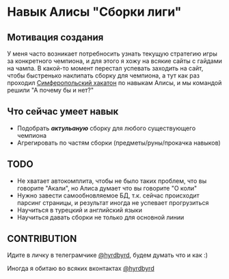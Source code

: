 # Навык Алисы "Сборки лиги"

## Мотивация создания

У меня часто возникает потребносить 
узнать текущую стратегию игры за конкретного чемпиона,
и для этого я хожу на всякие сайты с гайдами на чампа.
В какой-то момент перестал успевать заходить на сайт,
чтобы быстренько наклипать сборку для чемпиона, а тут 
как раз проходил [Симферопольский хакатон](https://simferopol-frontend.timepad.ru/event/1218471/)
по навыкам Алисы, и мы командой решили "А почему бы и нет?"


## Что сейчас умеет навык

* Подобрать __*актульаную*__ сборку для любого существующего чемпиона
* Агрегировать по частям сборки (предметы/руны/прокачка навыков)


## TODO

* Не хватает автокомплита, чтобы не было таких проблем, что вы говорите 
"Акали", но Алиса думает что вы говорите "О коли"
* Нужно завести самообновляемое БД, т.к. сейчас происходит парсинг страницы,
и результат иногда не успевает прогрузиться
* Научиться в турецкий и английский языки
* Научиться давать сборки не только для основной линии

## CONTRIBUTION

Идите в личку в телеграмчике [@hyrdbyrd](https://t.me/hyrdbyrd), будем думать что и как :)

Иногда я обитаю во всяких вконтактах [@hyrdbyrd](https://vk.com/hyrdbyrd)
